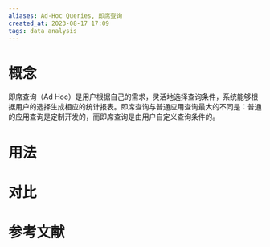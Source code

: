 ```yaml
---
aliases: Ad-Hoc Queries, 即席查询
created_at: 2023-08-17 17:09
tags: data analysis
---
```


# 概念

即席查询（Ad Hoc）是用户根据自己的需求，灵活地选择查询条件，系统能够根据用户的选择生成相应的统计报表。即席查询与普通应用查询最大的不同是：普通的应用查询是定制开发的，而即席查询是由用户自定义查询条件的。


# 用法



# 对比



# 参考文献

